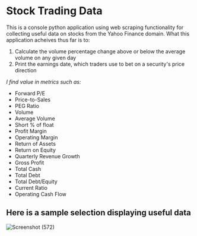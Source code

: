 # Stock Trading Data

This is a console python application using web scraping functionality for collecting useful data on stocks from the Yahoo Finance domain. 
What this application acheives thus far is to:
1. Calculate the volume percentage change above or below the average volume on any given day
2. Print the earnings date, which traders use to bet on a security's price direction


*I find value in metrics such as:*
+ Forward P/E
+ Price-to-Sales
+ PEG Ratio
+ Volume
+ Average Volume
+ Short % of float
+ Profit Margin
+ Operating Margin
+ Return of Assets
+ Return on Equity
+ Quarterly Revenue Growth
+ Gross Profit
+ Total Cash
+ Total Debt
+ Total Debt/Equity
+ Current Ratio
+ Operating Cash Flow

## Here is a sample selection displaying useful data
![Screenshot (572)](https://user-images.githubusercontent.com/87147191/213084097-62ac952e-1890-4709-820b-cb5202a3ab98.png)
